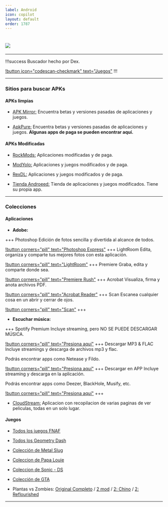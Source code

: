 ```yaml
---
label: Android
icon: copilot
layout: default
order: 1787
---
```



# ![](https://i.postimg.cc/qRMJPGNN/banner-items-lcdh-5.png)


---


!!!success Buscador hecho por Dex.

[!button icon="codescan-checkmark" text="Juegos"](https://cse.google.com/cse?cx=660831ba151944e87)
!!!


---

### Sitios para buscar APKs

#### APKs limpias


- [APK Mirror:](https://www.apkmirror.com/) 
Encuentra betas y versiones pasadas de aplicaciones y juegos.


- [ApkPure:](https://m.apkpure.com/es/)
Encuentra betas y versiones pasadas de aplicaciones y juegos. **Algunas apps de paga se pueden encontrar aquí.**


#### APKs Modificadas


- [RockMods:](https://www.rockmods.net/)
Aplicaciones modificadas y de paga.


- [ModYolo:](https://modyolo.com/)
Aplicaciones y juegos modificados y de paga.


- [RexDL:](https://rexdl.com/)
Aplicaciones y juegos modificados y de paga.


- [Tienda Androeed:](https://androeed.es/)
Tienda de aplicaciones y juegos modificados. Tiene su propia app.


---

### Colecciones


#### **Aplicaciones**



- **Adobe:**

+++ Photoshop
Edición de fotos sencilla y divertida al alcance de todos.

[!button corners="pill" text="Photoshop Express"](https://modyolo.com/photoshop-express-photo-editor.html)
+++ LightRoom
Edita, organiza y comparte tus mejores fotos con esta aplicación.

[!button corners="pill" text="LightRoom"](https://modyolo.com/adobe-lightroom.html)
+++ Premiere
Graba, edita y comparte donde sea.

[!button corners="pill" text="Premiere Rush"](https://modyolo.com/adobe-premiere-rush.html)
+++ Acrobat
Visualiza, firma y anota archivos PDF.

[!button corners="pill" text="Acrobat Reader"](https://modyolo.com/adobe-reader.html)
+++ Scan
Escanea cualquier cosa en un abrir y cerrar de ojos.

[!button corners="pill" text="Scan"](https://modyolo.com/adobe-scan-pdf-scanner-ocr.html)
+++


- **Escuchar música:**

+++ Spotify Premium
Incluye streaming, pero NO SE PUEDE DESCARGAR MÚSICA.

[!button corners="pill" text="Presiona aquí"](https://noiroom.tech/Tutoriales/spotify-premium#para-android)
+++ Descargar MP3 & FLAC
Incluye streamings y descarga de archivos mp3 y flac.

Podrás encontrar apps como Netease y Fildo.

[!button corners="pill" text="Presiona aquí"](https://noiroom.tech/Moviles/m-musica#streaming-descarga-mp3-flac)
+++ Descargar en APP
Incluye streaming y descarga en la aplicación.

Podrás encontrar apps como Deezer, BlackHole, Musify, etc.

[!button corners="pill" text="Presiona aquí"](https://noiroom.tech/Moviles/m-musica#streaming-descaga-inapp)
+++


- [CloudStream:](https://noiroom.tech/Tutoriales/cloudstream)
Aplicacion con recopilacion de varias paginas de ver peliculas, todas en un solo lugar.


#### **Juegos**


- [Todos los juegos FNAF](https://drive.google.com/file/d/13ZNJB38Ju9PgS5AKIgz87nJQwhFKOy9O/view)


- [Todos los Geometry Dash](https://www.mediafire.com/folder/2mlch9f3mnjix/Geometry+dash)


- [Colección de Metal Slug](https://www.mediafire.com/file/z6hcwdwnq1ymsjd/Metal+Pack_4.1_Apkpure.apk/file)


- [Coleccion de Papa Louie](https://www.mediafire.com/file/o3xflyd4jmsrzmu/Papa+Louie+To+Go.zip)


- [Coleccion de Sonic - DS](https://drive.google.com/file/d/1ekz-JUH1pr0jL19i_yrCoTxAYkfM3ZDQ/view)


- [Colección de GTA](https://noiroom.tech/Escritorio/e-juegos#coleccion-gta)


- Plantas vs Zombies: [Original Completo](https://www.mediafire.com/file/gvr0e59pktq23zk/Plantas+contra+Zombis_8.1.0.apk/file) / [2 mod](https://an1.com/182-plants-vs-zombies-2-pvz-mod.html) /  [2: Chino](https://www.mediafire.com/file/594z4apdrht8op8/PvZ2_Chino_v2.9.4.apk/file) / [2: Reflourished](https://drive.google.com/drive/folders/1y5lVZh-flKWxpeXSFYJprzJlL4Jlcfm4)


---
